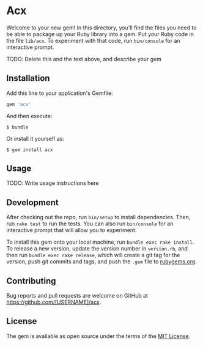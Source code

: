 # Acx

Welcome to your new gem! In this directory, you'll find the files you need to be able to package up your Ruby library into a gem. Put your Ruby code in the file `lib/acx`. To experiment with that code, run `bin/console` for an interactive prompt.

TODO: Delete this and the text above, and describe your gem

## Installation

Add this line to your application's Gemfile:

```ruby
gem 'acx'
```

And then execute:

    $ bundle

Or install it yourself as:

    $ gem install acx

## Usage

TODO: Write usage instructions here

## Development

After checking out the repo, run `bin/setup` to install dependencies. Then, run `rake test` to run the tests. You can also run `bin/console` for an interactive prompt that will allow you to experiment.

To install this gem onto your local machine, run `bundle exec rake install`. To release a new version, update the version number in `version.rb`, and then run `bundle exec rake release`, which will create a git tag for the version, push git commits and tags, and push the `.gem` file to [rubygems.org](https://rubygems.org).

## Contributing

Bug reports and pull requests are welcome on GitHub at https://github.com/[USERNAME]/acx.

## License

The gem is available as open source under the terms of the [MIT License](http://opensource.org/licenses/MIT).
